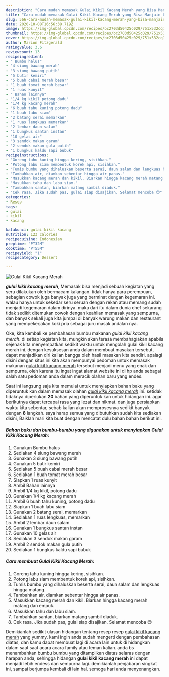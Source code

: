 ```yaml
---
description: "Cara mudah memasak Gulai Kikil Kacang Merah yang Bisa Manjain Lidah"
title: "Cara mudah memasak Gulai Kikil Kacang Merah yang Bisa Manjain Lidah"
slug: 566-cara-mudah-memasak-gulai-kikil-kacang-merah-yang-bisa-manjain-lidah
date: 2020-10-08T16:56:38.719Z
image: https://img-global.cpcdn.com/recipes/bc2703d50425c029/751x532cq70/gulai-kikil-kacang-merah-foto-resep-utama.jpg
thumbnail: https://img-global.cpcdn.com/recipes/bc2703d50425c029/751x532cq70/gulai-kikil-kacang-merah-foto-resep-utama.jpg
cover: https://img-global.cpcdn.com/recipes/bc2703d50425c029/751x532cq70/gulai-kikil-kacang-merah-foto-resep-utama.jpg
author: Marion Fitzgerald
ratingvalue: 3.6
reviewcount: 13
recipeingredient:
- " Bumbu halus"
- "4 siung bawang merah"
- "3 siung bawang putih"
- "5 butir kemiri"
- "5 buah cabai merah besar"
- "1 buah tomat merah besar"
- "1 ruas kunyit"
- " Bahan lainnya"
- "1/4 kg kikil potong dadu"
- "1/4 kg kacang merah"
- "6 buah tahu kuning potong dadu"
- "1 buah labu siam"
- "2 batang serai memarkan"
- "1 ruas lengkuas memarkan"
- "2 lembar daun salam"
- "1 bungkus santan instan"
- "10 gelas air"
- "3 sendok makan garam"
- "2 sendok makan gula putih"
- "1 bungkus kaldu sapi bubuk"
recipeinstructions:
- "Goreng tahu kuning hingga kering, sisihkan."
- "Potong labu siam membentuk korek api, sisihkan."
- "Tumis bumbu yang dihaluskan beserta serai, daun salam dan lengkuas hingga matang."
- "Tambahkan air, diamkan sebentar hingga air panas."
- "Masukkan kacang merah dan kikil. Biarkan hingga kacang merah matang dan empuk."
- "Masukkan tahu dan labu siam."
- "Tambahkan santan, biarkan matang sambil diaduk."
- "Cek rasa. Jika sudah pas, gulai siap disajikan. Selamat mencoba 😊"
categories:
- Resep
tags:
- gulai
- kikil
- kacang

katakunci: gulai kikil kacang 
nutrition: 123 calories
recipecuisine: Indonesian
preptime: "PT32M"
cooktime: "PT55M"
recipeyield: "1"
recipecategory: Dessert

---
```



![Gulai Kikil Kacang Merah](https://img-global.cpcdn.com/recipes/bc2703d50425c029/751x532cq70/gulai-kikil-kacang-merah-foto-resep-utama.jpg)

<b><i>gulai kikil kacang merah</i></b>, Memasak bisa menjadi sebuah kegiatan yang seru dilakukan oleh bermacam kalangan. tidak hanya para perempuan, sebagian cowok juga banyak juga yang berminat dengan kegemaran ini. walau hanya untuk sekedar seru seruan dengan rekan atau memang sudah menjadi kegemaran dalam dirinya. maka dari itu dalam dunia chef sekarang tidak sedikit ditemukan cowok dengan keahlian memasak yang sempurna, dan banyak sekali juga kita jumpai di banyak warung makan dan restaurant yang mempekerjakan koki pria sebagai juru masak andalan nya.

Oke, kita kembali ke pembahasan bumbu makanan <i>gulai kikil kacang merah</i>. di setiap kegiatan kita, mungkin akan terasa membahagiakan apabila sejenak kita menyempatkan sedikit waktu untuk mengolah gulai kikil kacang merah ini. dengan kesuksesan anda dalam membuat masakan tersebut, dapat menjadikan diri kalian bangga oleh hasil masakan kita sendiri. apalagi disini dengan situs ini kita akan mempunyai pedoman untuk memasak makanan <u>gulai kikil kacang merah</u> tersebut menjadi menu yang enak dan sempurna, oleh karena itu ingat ingat alamat website ini di hp anda sebagai salah satu pedoman anda dalam meracik olahan baru yang endes.




Saat ini langsung saja kita memulai untuk menyiapkan bahan baku yang diperuntuk kan dalam memasak olahan <u><i>gulai kikil kacang merah</i></u> ini. setidak tidaknya diperlukan <b>20</b> bahan yang diperuntuk kan untuk hidangan ini. agar berikutnya dapat tercapai rasa yang lezat dan nikmat. dan juga persiapkan waktu kita sebentar, sebab kalian akan memprosesnya sedikit banyak dengan <b>8</b> langkah. saya harap semua yang dibutuhkan sudah kita sediakan disini, Baiklah mari kita buat dengan mencatat dulu bahan bahan berikut ini.

<!--inarticleads1-->

##### Bahan baku dan bumbu-bumbu yang digunakan untuk menyiapkan Gulai Kikil Kacang Merah:

1. Gunakan  Bumbu halus
1. Sediakan 4 siung bawang merah
1. Gunakan 3 siung bawang putih
1. Gunakan 5 butir kemiri
1. Sediakan 5 buah cabai merah besar
1. Sediakan 1 buah tomat merah besar
1. Siapkan 1 ruas kunyit
1. Ambil  Bahan lainnya
1. Ambil 1/4 kg kikil, potong dadu
1. Gunakan 1/4 kg kacang merah
1. Ambil 6 buah tahu kuning, potong dadu
1. Siapkan 1 buah labu siam
1. Gunakan 2 batang serai, memarkan
1. Sediakan 1 ruas lengkuas, memarkan
1. Ambil 2 lembar daun salam
1. Gunakan 1 bungkus santan instan
1. Gunakan 10 gelas air
1. Sediakan 3 sendok makan garam
1. Ambil 2 sendok makan gula putih
1. Sediakan 1 bungkus kaldu sapi bubuk




<!--inarticleads2-->

##### Cara membuat Gulai Kikil Kacang Merah:

1. Goreng tahu kuning hingga kering, sisihkan.
1. Potong labu siam membentuk korek api, sisihkan.
1. Tumis bumbu yang dihaluskan beserta serai, daun salam dan lengkuas hingga matang.
1. Tambahkan air, diamkan sebentar hingga air panas.
1. Masukkan kacang merah dan kikil. Biarkan hingga kacang merah matang dan empuk.
1. Masukkan tahu dan labu siam.
1. Tambahkan santan, biarkan matang sambil diaduk.
1. Cek rasa. Jika sudah pas, gulai siap disajikan. Selamat mencoba 😊




Demikianlah sedikit ulasan hidangan tentang resep resep <u>gulai kikil kacang merah</u> yang yummy. kami ingin anda sudah mengerti dengan pembahasan diatas, dan kamu dapat membuat lagi di acara lain untuk di hidangkan dalam saat saat acara acara family atau teman kalian. anda bs menambahkan bumbu bumbu yang ditampilkan diatas selaras dengan harapan anda, sehingga hidangan <b>gulai kikil kacang merah</b> ini dapat menjadi lebih endess dan sempurna lagi. demikianlah penjabaran singkat ini, sampai berjumpa kembali di lain hal. semoga hari anda menyenangkan.
